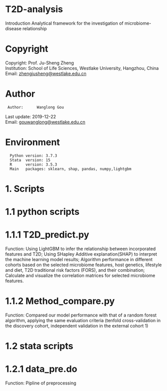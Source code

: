 # T2D-analysis
Introduction
Analytical framework for the investigation of microbiome-disease relationship
# Copyright
   Copyright:     Prof. Ju-Sheng Zheng  
 Institution:     School of Life Sciences, Westlake University, Hangzhou, China
       Email:     zhengjusheng@westlake.edu.cn
# Author
     Author:      Wanglong Gou    
Last update:     2019-12-22   
      Email:     gouwanglong@westlake.edu.cn
# Environment     
      Python version: 3.7.3
      Stata  version: 15
      R      version: 3.5.3
      Main   packages: sklearn, shap, pandas, numpy,lightgbm
# 1. Scripts
# 1.1 python scripts
# 1.1.1 T2D_predict.py
  Function: 
  Using LightGBM to infer the relationship between incorporated features and T2D;
  Using SHapley Additive explanation(SHAP) to interpret the machine learning model results;
  Algorithm performance in different cohorts based on the selected microbiome features, host genetics, lifestyle and diet, T2D traditional   risk factors (FORS), and their combination; 
  Calculate and visualize the correlation matrices for selected microbiome features.
# 1.1.2 Method_compare.py
  Function: 
  Compared our model performance with that of a random forest algorithm, applying the same evaluation criteria (tenfold cross-validation     in the discovery cohort, independent validation in the external cohort 1)
# 1.2 stata scripts
# 1.2.1 data_pre.do
  Function: 
  Pipline of preprocessing  
 
